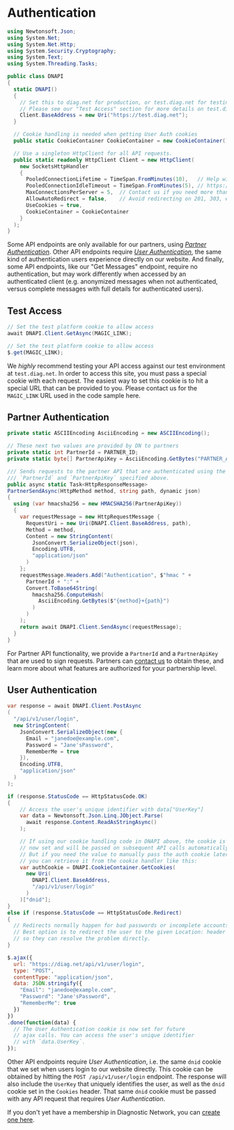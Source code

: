 # Authentication

```csharp
using Newtonsoft.Json;
using System.Net;
using System.Net.Http;
using System.Security.Cryptography;
using System.Text;
using System.Threading.Tasks;

public class DNAPI
{
  static DNAPI()
  {
    // Set this to diag.net for production, or test.diag.net for testing
    // Please see our "Test Access" section for more details on test.diag.net.
    Client.BaseAddress = new Uri("https://test.diag.net");
  }

  // Cookie handling is needed when getting User Auth cookies
  public static CookieContainer CookieContainer = new CookieContainer();

  // Use a singleton HttpClient for all API requests.
  public static readonly HttpClient Client = new HttpClient(
    new SocketsHttpHandler 
    {
      PooledConnectionLifetime = TimeSpan.FromMinutes(10),   // Help with DNS handling:
      PooledConnectionIdleTimeout = TimeSpan.FromMinutes(5), // https://bit.ly/client-pooling
      MaxConnectionsPerServer = 5,  // Contact us if you need more than 5 at a time  
      AllowAutoRedirect = false,    // Avoid redirecting on 201, 303, etc.
      UseCookies = true,
      CookieContainer = CookieContainer
    }
  );
}
```

Some API endpoints are only available for our partners, using [_Partner Authentication_](#partner-authentication). Other API endpoints require [_User Authentication_](#user-authentication), the same kind of authentication users experience directly on our website. And finally, some API endpoints, like our "Get Messages" endpoint, require no authentication, but may work differently when accessed by an authenticated client (e.g. anonymized messages when not authenticated, versus complete messages with full details for authenticated users).

## Test Access

```csharp
// Set the test platform cookie to allow access
await DNAPI.Client.GetAsync(MAGIC_LINK);
```

```javascript
// Set the test platform cookie to allow access
$.get(MAGIC_LINK);
```

We _highly_ recommend testing your API access against our test environment at `test.diag.net`. In order to access this site, you must pass a special cookie with each request. The easiest way to set this cookie is to hit a special URL that can be provided to you. Please contact us for the `MAGIC_LINK` URL used in the code sample here.


## Partner Authentication

```csharp
private static ASCIIEncoding AsciiEncoding = new ASCIIEncoding();

// These next two values are provided by DN to partners
private static int PartnerId = PARTNER_ID;
private static byte[] PartnerApiKey = AsciiEncoding.GetBytes("PARTNER_API_KEY");

/// Sends requests to the partner API that are authenticated using the
/// `PartnerId` and `PartnerApiKey` specified above.
public async static Task<HttpResponseMessage> 
PartnerSendAsync(HttpMethod method, string path, dynamic json)
{
  using (var hmacsha256 = new HMACSHA256(PartnerApiKey)) 
  {
    var requestMessage = new HttpRequestMessage {
      RequestUri = new Uri(DNAPI.Client.BaseAddress, path),
      Method = method,
      Content = new StringContent(
        JsonConvert.SerializeObject(json),
        Encoding.UTF8, 
        "application/json"
      )
    };
    requestMessage.Headers.Add("Authentication", $"hmac " + 
      PartnerId + ":" + 
      Convert.ToBase64String(
        hmacsha256.ComputeHash(
          AsciiEncoding.GetBytes($"{method}+{path}")
        )
      )
    );
    return await DNAPI.Client.SendAsync(requestMessage);
  }
}
```

For Partner API functionality, we provide a `PartnerId` and a `PartnerApiKey` that are used to sign requests. Partners can [contact us](https://diag.net/contact) to obtain these, and learn more about what features are authorized for your partnership level.



## User Authentication

```csharp
var response = await DNAPI.Client.PostAsync
(
  "/api/v1/user/login",
  new StringContent(
    JsonConvert.SerializeObject(new {
      Email = "janedoe@example.com",
      Password = "Jane'sPassword",
      RememberMe = true
    }),
    Encoding.UTF8, 
    "application/json"
  )
);

if (response.StatusCode == HttpStatusCode.OK)
{
    // Access the user's unique identifier with data["UserKey"]
    var data = Newtonsoft.Json.Linq.JObject.Parse(
      await response.Content.ReadAsStringAsync()
    );

    // If using our cookie handling code in DNAPI above, the cookie is
    // now set and will be passed on subsequent API calls automatically.
    // But if you need the value to manually pass the auth cookie later, 
    // you can retrieve it from the cookie handler like this:
    var authCookie = DNAPI.CookieContainer.GetCookies(
      new Uri(
        DNAPI.Client.BaseAddress, 
        "/api/v1/user/login"
      )
    )["dnid"];
}
else if (response.StatusCode == HttpStatusCode.Redirect)
{
  // Redirects normally happen for bad passwords or incomplete accounts.
  // Best option is to redirect the user to the given Location: header URL
  // so they can resolve the problem directly.
}
```

```javascript
$.ajax({
  url: "https://diag.net/api/v1/user/login",
  type: "POST",
  contentType: "application/json",
  data: JSON.stringify({
    "Email": "janedoe@example.com",
    "Password": "Jane'sPassword",
    "RememberMe": true
  })
})
.done(function(data) {
  // The User Authentication cookie is now set for future
  // ajax calls. You can access the user's unique identifier 
  // with `data.UserKey`.
});
```

Other API endpoints require _User Authentication_, i.e. the same `dnid` cookie that we set when users login to our website directly. This cookie can be obtained by hitting the `POST /api/v1/user/login` endpoint. The response will also include the `UserKey` that uniquely identifies the user, as well as the `dnid` cookie set in the `Cookies` header. That same `dnid` cookie must be passed with any API request that requires _User Authentication_.

<aside class="notice">
If you don't yet have a membership in Diagnostic Network, you can <a href="https://diag.net/account/register">create one here</a>.
</aside>
